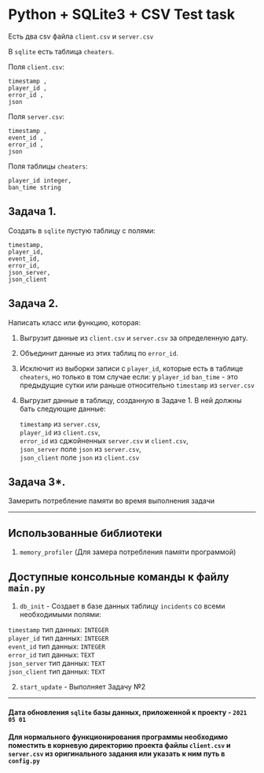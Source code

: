 # Python + SQLite3 + CSV Test task

Есть два csv файла `client.csv` и `server.csv`

В `sqlite` есть таблица `cheaters`.

Поля `client.csv`:

    timestamp ,
    player_id ,
    error_id ,
    json

Поля `server.csv`:

    timestamp ,
    event_id ,
    error_id ,
    json

Поля таблицы `cheaters`:

    player_id integer,
    ban_time string



## Задача 1.

Создать в `sqlite` пустую таблицу с полями:

    timestamp,
    player_id,
    event_id,
    error_id,
    json_server,
    json_client



## Задача 2.

Написать класс или функцию, которая:

1) Выгрузит данные из `client.csv` и `server.csv` за определенную дату.
2) Объединит данные из этих таблиц по `error_id`.
3) Исключит из выборки записи с `player_id`, которые есть в таблице `cheaters`,
но только в том случае если:
у `player_id` `ban_time` - это предыдущие сутки или раньше относительно `timestamp` из `server.csv`
4) Выгрузит данные в таблицу, созданную в Задаче 1. В ней должны бать следующие данные:

   `timestamp` из `server.csv`,  
   `player_id` из `client.csv`,  
   `error_id`  из сджойненных `server.csv` и `client.csv`,  
   `json_server` поле `json` из `server.csv`,  
   `json_client` поле `json` из `client.csv`  


## Задача 3*.
Замерить потребление памяти во время выполнения задачи

----------------------------------------------------

## Использованные библиотеки
1) `memory_profiler` (Для замера потребления памяти программой)

## Доступные консольные команды к файлу `main.py`
1) `db_init` - Создает в базе данных таблицу `incidents` со всеми необходимыми полями:

`timestamp` тип данных: `INTEGER`  
`player_id` тип данных: `INTEGER`  
`event_id` тип данных: `INTEGER`  
`error_id` тип данных: `TEXT`  
`json_server` тип данных: `TEXT`  
`json_client` тип данных: `TEXT`

2) `start_update` - Выполняет Задачу №2

----------------------------------------------------
#### Дата обновления `sqlite` базы данных, приложенной к проекту - `2021 05 01`
#### Для нормального функционирования программы необходимо поместить в корневую директорию проекта файлы `client.csv` и `server.csv` из оригинального задания или указать к ним путь в `config.py`